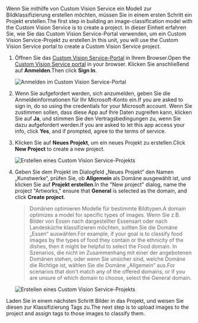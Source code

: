 <span data-ttu-id="550fd-101">Wenn Sie mithilfe von Custom Vision Service ein Modell zur Bildklassifizierung erstellen möchten, müssen Sie in einem ersten Schritt ein Projekt erstellen.</span><span class="sxs-lookup"><span data-stu-id="550fd-101">The first step in building an image-classification model with the Custom Vision Service is to create a project.</span></span> <span data-ttu-id="550fd-102">In dieser Einheit erfahren Sie, wie Sie das Custom Vision Service-Portal verwenden, um ein Custom Vision Service-Projekt zu erstellen.</span><span class="sxs-lookup"><span data-stu-id="550fd-102">In this unit, you will use the Custom Vision Service portal to create a Custom Vision Service project.</span></span>

1. <span data-ttu-id="550fd-103">Öffnen Sie das [Custom Vision Service-Portal](https://www.customvision.ai/) in Ihrem Browser.</span><span class="sxs-lookup"><span data-stu-id="550fd-103">Open the [Custom Vision Service portal](https://www.customvision.ai/) in your browser.</span></span> <span data-ttu-id="550fd-104">Klicken Sie anschließend auf **Anmelden**.</span><span class="sxs-lookup"><span data-stu-id="550fd-104">Then click **Sign In**.</span></span>

    ![Anmelden im Custom Vision Service-Portal](../media/1-portal-sign-in.png)

1. <span data-ttu-id="550fd-106">Wenn Sie aufgefordert werden, sich anzumelden, geben Sie die Anmeldeinformationen für Ihr Microsoft-Konto ein.</span><span class="sxs-lookup"><span data-stu-id="550fd-106">If you are asked to sign in, do so using the credentials for your Microsoft account.</span></span> <span data-ttu-id="550fd-107">Wenn Sie zustimmen sollen, dass diese App auf Ihre Daten zugreifen kann, klicken Sie auf **Ja**, und stimmen Sie den Vertragsbedingungen zu, wenn Sie dazu aufgefordert werden.</span><span class="sxs-lookup"><span data-stu-id="550fd-107">If you are asked to let this app access your info, click **Yes**, and if prompted, agree to the terms of service.</span></span>

1. <span data-ttu-id="550fd-108">Klicken Sie auf **Neues Projekt**, um ein neues Projekt zu erstellen.</span><span class="sxs-lookup"><span data-stu-id="550fd-108">Click **New Project** to create a new project.</span></span>

    ![Erstellen eines Custom Vision Service-Projekts](../media/1-portal-click-new-project.png)

1. <span data-ttu-id="550fd-110">Geben Sie dem Projekt im Dialogfeld „Neues Projekt“ den Namen „Kunstwerke“, prüfen Sie, ob **Allgemein** als Domäne ausgewählt ist, und klicken Sie auf **Projekt erstellen**.</span><span class="sxs-lookup"><span data-stu-id="550fd-110">In the "New project" dialog, name the project "Artworks," ensure that **General** is selected as the domain, and click **Create project**.</span></span>

    > <span data-ttu-id="550fd-111">Domänen optimieren Modelle für bestimmte Bildtypen.</span><span class="sxs-lookup"><span data-stu-id="550fd-111">A domain optimizes a model for specific types of images.</span></span> <span data-ttu-id="550fd-112">Wenn Sie z.B. Bilder von Essen nach dargestellter Essensart oder nach Landesküche klassifizieren möchten, sollten Sie die Domäne „Essen“ auswählen.</span><span class="sxs-lookup"><span data-stu-id="550fd-112">For example, if your goal is to classify food images by the types of food they contain or the ethnicity of the dishes, then it might be helpful to select the Food domain.</span></span> <span data-ttu-id="550fd-113">In Szenarios, die nicht im Zusammenhang mit einer der angebotenen Domänen stehen, oder wenn Sie unsicher sind, welche Domäne die Richtige ist, wählen Sie die Domäne „Allgemein“ aus.</span><span class="sxs-lookup"><span data-stu-id="550fd-113">For scenarios that don't match any of the offered domains, or if you are unsure of which domain to choose, select the General domain.</span></span>

   ![Erstellen eines Custom Vision Service-Projekts](../media/1-portal-create-project.png)

<span data-ttu-id="550fd-115">Laden Sie in einem nächsten Schritt Bilder in das Projekt, und weisen Sie diesen zur Klassifizierung Tags zu.</span><span class="sxs-lookup"><span data-stu-id="550fd-115">The next step is to upload images to the project and assign tags to those images to classify them.</span></span>